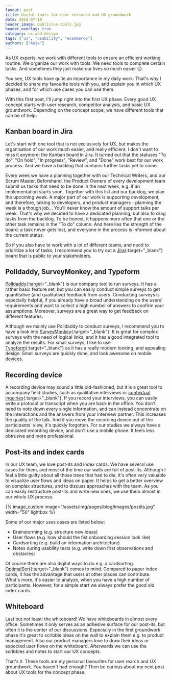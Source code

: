 ```yaml
---
layout: post
title: Useful tools for user research and UX groundwork
date: 2018-07-10
header_image: public/ux-tools.jpg
header_overlay: true
category: ux-and-design
tags: ["ux", "usability", "ecommerce"]
authors: ["Anja"]
---
```


As UX experts, we work with different tools to ensure an efficient working routine.
We organize our work with tools.
We need tools to complete certain tasks.
And sometimes they just make our lives so much easier 😉.

You see, UX tools have quite an importance in my daily work.
That's why I decided to share my favourite tools with you, and explain you in which UX phases, and for which use cases you can use them.

With this first post, I'll jump right into the first UX phase.
Every good UX concept starts with user research, competitor analysis, and basic UX groundwork.
Depending on the concept scope, we have different tools that can be of help:

## Kanban board in Jira

Let's start with one tool that is not exclusively for UX, but makes the organisation of our work much easier, and really efficient.
I don't want to miss it anymore: the Kanban board in Jira.
It turned out that the statuses "To do", "On hold", "In progress", "Review", and "Done" work best for our work process.
And we have a backlog that contains further tasks yet to come.

Every week we have a planning together with our Technical Writers, and our Scrum Master. Beforehand, the Product Owners of every development team submit us tasks that need to be done in the next week, e.g. if an implementation starts soon.
Together with this list and our backlog, we plan the upcoming week.
A major part of our work is supporting development, and therefore, talking to developers, and product managers - planning the week is a though job...
You'll never know the amount of support talks per week.
That's why we decided to have a dedicated planning, but also to drag tasks from the backlog.
To be honest, it happens more often that one or the other task remains in the "To do" column.
And here lies the strength of the board: a task never gets lost, and everyone in the process is informed about the current status.

So if you also have to work with a lot of different teams, and need to prioritize a lot of tasks, I recommend you to try out a [Jira](https://www.atlassian.com/software/jira){:target="_blank"} board that is public to your stakeholders.

## Polldaddy, SurveyMonkey, and Typeform

[Polldaddy](https://polldaddy.com/){:target="_blank"} is our company tool to run surveys.
It has a rather basic feature set, but you can easily conduct simple surveys to get quantitative (and qualitative) feedback from users.
Conducting surveys is especially helpful, if you already have a broad understanding on the users' requirements and want to collect a high number of answers to confirm your assumptions.
Moreover, surveys are a great way to get feedback on different features.

Although we mainly use Polldaddy to conduct surveys, I recommend you to have a look into [SurveyMonkey](https://www.surveymonkey.com/){:target="_blank"}.
It is great for complex surveys with the need of logical links, and it has a good integrated tool to analyze the results.
For small surveys, I like to use [Typeform](https://www.typeform.com/){:target="_blank"} as it has a really modern looking, and appealing design.
Small surveys are quickly done, and look awesome on mobile devices.

## Recording device

A recording device may sound a little old-fashioned, but it is a great tool to accompany field studies, such as qualitative interviews or [contextual inquiries](https://www.interaction-design.org/literature/article/contextual-interviews-and-how-to-handle-them){:target="_blank"}.
If you record your interviews, you can easily write a protocol or transcript when you are back in the office.
You don't need to note down every single information, and can instead concentrate on the interactions and the answers from your interview partner.
This increases the quality of the talk.
And if you move the recording device out of the participants' view, it's quickly forgotten.
For our studies we always have a dedicated recording device, and don't use a mobile phone.
It feels less obtrusive and more professional.

## Post-its and index cards

In our UX team, we love post-its and index cards.
We have several use cases for them, and most of the time our walls are full of post-its.
Although I feel a little guilty about all those trees that had to die, it's often very valuable to visualize user flows and ideas on paper.
It helps to get a better overview on complex structures, and to discuss approaches with the team.
As you can easily restructure post-its and write new ones, we use them almost in our whole UX process.

{% image_custom image="/assets/img/pages/blog/images/postits.jpg" width="50" lightbox %}

Some of our major uses cases are listed below:

* Brainstorming (e.g. structure new ideas)
* User flows (e.g. how should the fist onboarding session look like)
* Cardsorting (e.g. build an information architecture)
* Notes during usability tests (e.g. write down first observations and obstacles)

Of course there are also digital ways to do e.g. a cardsorting.
[OptimalSort](https://www.optimalworkshop.com/optimalsort){:target="_blank"} comes to mind.
Compared to paper index cards, it has the advantage that users at other places can contribute.
What's more, it's easier to analyze, when you have a high number of participants.
However, for a simple start we always prefer the good old index cards.

## Whiteboard

Last but not least: the whiteboard!
We have whiteboards in almost every office.
Sometimes it only serves as an adhesive surface for our post-its, but often it is the center of our discussions.
Especially in the first groundwork phase it's great to scribble ideas on the wall to explain them e.g. to product management.
Also our product managers love to draw their ideas or expected user flows on the whiteboard.
Afterwards we can use the scribbles and notes to start our UX concepts.

That's it.
These tools are my personal favourites for user rearch and UX groundwork.
You haven't had enough?
Then be curious about my next post about UX tools for the concept phase.
